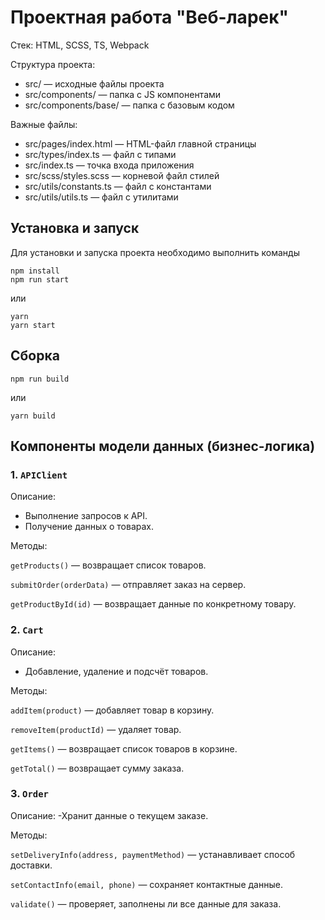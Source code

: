 # Проектная работа "Веб-ларек"

Стек: HTML, SCSS, TS, Webpack

Структура проекта:
- src/ — исходные файлы проекта
- src/components/ — папка с JS компонентами
- src/components/base/ — папка с базовым кодом

Важные файлы:
- src/pages/index.html — HTML-файл главной страницы
- src/types/index.ts — файл с типами
- src/index.ts — точка входа приложения
- src/scss/styles.scss — корневой файл стилей
- src/utils/constants.ts — файл с константами
- src/utils/utils.ts — файл с утилитами

## Установка и запуск
Для установки и запуска проекта необходимо выполнить команды

```
npm install
npm run start
```

или

```
yarn
yarn start
```
## Сборка

```
npm run build
```

или

```
yarn build
```
## Компоненты модели данных (бизнес-логика)
### 1. ```APIClient```
Описание: 
  - Выполнение запросов к API.
  - Получение данных о товарах.
    
  Методы:  

  ```getProducts()``` — возвращает список товаров.  

  ```submitOrder(orderData)``` — отправляет заказ на сервер.  
  
  ```getProductById(id)``` — возвращает данные по конкретному товару.  
### 2. ```Cart```
Описание:  
  - Добавление, удаление и подсчёт товаров.
    
Методы:

```addItem(product)``` — добавляет товар в корзину.  

```removeItem(productId)``` — удаляет товар.  

```getItems()``` — возвращает список товаров в корзине.  

```getTotal()``` — возвращает сумму заказа.
### 3. ```Order```  

Описание:
  -Хранит данные о текущем заказе.  
  
Методы:  

```setDeliveryInfo(address, paymentMethod)``` — устанавливает способ доставки.  

```setContactInfo(email, phone)``` — сохраняет контактные данные.  

```validate()``` — проверяет, заполнены ли все данные для заказа.
